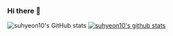 ### Hi there 👋

<!--
**suhyeon10/suhyeon10** is a ✨ _special_ ✨ repository because its `README.md` (this file) appears on your GitHub profile.

Here are some ideas to get you started:

- 🔭 I’m currently working on ...
- 🌱 I’m currently learning ...
- 👯 I’m looking to collaborate on ...
- 🤔 I’m looking for help with ...
- 💬 Ask me about ...
- 📫 How to reach me: ...
- 😄 Pronouns: ...
- ⚡ Fun fact: ...
-->


![suhyeon10's GitHub stats](https://github-readme-stats.vercel.app/api?username=suhyeon10&hide=stars&count_private=false&show_icons=true)
[![suhyeon10's github stats](https://github-readme-stats.vercel.app/api/top-langs/?username=suhyeon10&show_icons=true&hide_border=true&title_color=004386&icon_color=004386&layout=compact)](https://github.com/suhyeon10)

